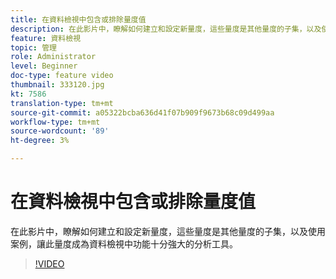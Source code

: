 ```yaml
---
title: 在資料檢視中包含或排除量度值
description: 在此影片中，瞭解如何建立和設定新量度，這些量度是其他量度的子集，以及使用案例，讓此量度成為資料檢視中功能十分強大的分析工具。
feature: 資料檢視
topic: 管理
role: Administrator
level: Beginner
doc-type: feature video
thumbnail: 333120.jpg
kt: 7586
translation-type: tm+mt
source-git-commit: a05322bcba636d41f07b909f9673b68c09d499aa
workflow-type: tm+mt
source-wordcount: '89'
ht-degree: 3%

---
```



# 在資料檢視中包含或排除量度值

在此影片中，瞭解如何建立和設定新量度，這些量度是其他量度的子集，以及使用案例，讓此量度成為資料檢視中功能十分強大的分析工具。

>[!VIDEO](https://video.tv.adobe.com/v/333120/?quality=12&learn=on)
